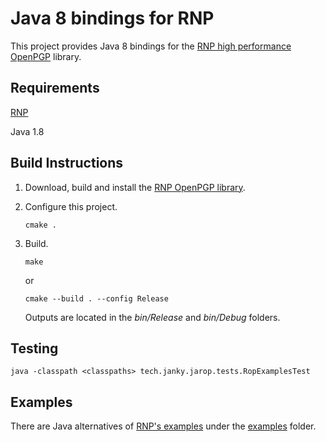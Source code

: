 # Java 8 bindings for RNP

This project provides Java 8 bindings for the [RNP high performance OpenPGP](https://github.com/rnpgp/rnp) library.

## Requirements

[RNP](https://github.com/rnpgp/rnp)

Java 1.8

## Build Instructions

1. Download, build and install the [RNP OpenPGP library](https://github.com/rnpgp/rnp).

2. Configure this project.


    ```
    cmake .
    ```

3. Build.

    ```
    make
    ```

    or

    ```
    cmake --build . --config Release
    ```
    
    Outputs are located in the _bin/Release_ and _bin/Debug_ folders.

## Testing

```
java -classpath <classpaths> tech.janky.jarop.tests.RopExamplesTest
```

## Examples

There are Java alternatives of [RNP's examples](https://github.com/rnpgp/rnp/src/examples) under the [examples](examples) folder.
